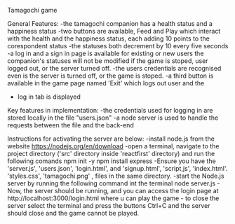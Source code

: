 Tamagochi  game 

General Features:
-the tamagochi companion has a health status and a happiness status
-two buttons are available, Feed and Play which interact with the health and the happiness status, 
each adding 10 points to the corespondent status
-the statuses both decrement by 10 every five seconds
-a log in and a sign in page is available for existing or new users
the companion's statuses will not be modified if the  game is stoped, user logged out, or the server
turned off.
-the users credentials are recognised even is the server is turned off, or the game is stoped.
-a third button is available in the game page named 'Exit' which logs out user and the
- log in tab is displayed

Key features in implementation:
    -the credentials used for logging in are stored  locally in the file "users.json"
    -a node server is used to handle the requests between the file and the back-end

Instructions for activating the server are below:
    -install node.js from the website https://nodejs.org/en/download
    -open a terminal, navigate to the project directory ('src' directory inside 'reactfirst' directory) and run the following comands
        npm init -y
        npm install express
    -Ensure you have the 'server.js', 'users.json', 'login.html', and 'signup.html', 'script,js',
'index.html'. 'styles.css', 'tamagochi.png' ,  files in the same directory.
    -start the  Node.js server by running the following command int the terminal
        node server.js
    -Now, the server should be running, 
and you can access the login page at http://localhost:3000/login.html where u can play the game
    - to close  the server select the terminal and press the buttons Ctrl+C and the server should close
 and the game cannot be played.


